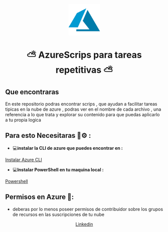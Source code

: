 <div align="center">

<img src="content/image.png" alt="Azure" width="100"/>

# ⛅ AzureScrips para tareas repetitivas ⛅

</div>

## Que encontraras 

En este repositorio podras encontrar scrips , que ayudan a facilitar tareas tipicas en la nube de azure , podras ver en el nombre de cada archivo , una referencia a lo que trata y explorar su contenido para que puedas aplicarlo a tu propia logica

## Para esto Necesitaras 🔧⚙️ :

-  💻**instalar la CLI de azure que puedes encontrar en :**

<a href="https://learn.microsoft.com/es-es/cli/azure/install-azure-cli" target="_blank"> Instalar Azure CLI</a>

- 💻**Instalar PowerShell en tu maquina local :**

<a href="https://learn.microsoft.com/en-us/powershell/scripting/install/installing-powershell-on-windows?view=powershell-7.5" target="_blank"> Powershell </a>

## Permisos en Azure 🪪:

- deberas por lo menos poseer permisos de contribuidor sobre los grupos de recursos en las suscripciones de tu nube

<div align="center"><a href="https://www.linkedin.com/in/benjamin-torres-aros-b68094200/"> Linkedin </div>